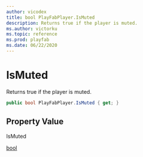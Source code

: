 ```yaml
---
author: vicodex
title: bool PlayFabPlayer.IsMuted
description: Returns true if the player is muted.
ms.author: victorku
ms.topic: reference
ms.prod: playfab
ms.date: 06/22/2020
---
```


# IsMuted

Returns true if the player is muted.

```csharp
public bool PlayFabPlayer.IsMuted { get; }
```

## Property Value

IsMuted

[bool]()
